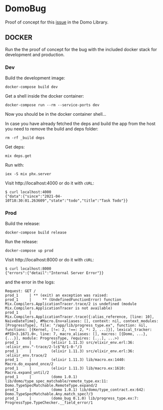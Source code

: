 # DomoBug

Proof of concept for this [issue](https://github.com/IvanRublev/Domo/issues/3) in the Domo Library.

## DOCKER

Run the the proof of concept for the bug with the included docker stack for development and production.

### Dev

Build the development image:

```
docker-compose build dev
```

Get a shell inside the docker container:

```
docker-compose run --rm --service-ports dev
```

Now you should be in the docker container shell...

In case you have already fetched the deps and build the app from the host you need to remove the build and deps folder:

```
rm -rf _build deps
```

Get deps:

```
mix deps.get
```

Run with:

```
iex -S mix phx.server
```

Visit http://localhost:4000 or do it with `cURL`:

```
$ curl localhost:4000
{"data":{"since":"2021-04-10T18:30:01.263609","state":"todo","title":"Task Todo"}}
```

### Prod

Build the release:

```
docker-compose build release
```

Run the release:

```
docker-compose up prod
```

Visit http://localhost:8000 or do it with `cURL`:

```
$ curl localhost:8000
{"errors":{"detail":"Internal Server Error"}}
```

and the error in the logs:

```
Request: GET /
prod_1     | ** (exit) an exception was raised:
prod_1     |     ** (UndefinedFunctionError) function Mix.Compilers.ApplicationTracer.trace/2 is undefined (module Mix.Compilers.ApplicationTracer is not available)
prod_1     |         Mix.Compilers.ApplicationTracer.trace({:alias_reference, [line: 10], NaiveDateTime}, #Macro.Env<aliases: [], context: nil, context_modules: [ProgressType], file: "/app/lib/progress_type.ex", function: nil, functions: [{Kernel, [!=: 2, !==: 2, *: 2, ...]}], lexical_tracker: #PID<3.1671.0>, line: 7, macro_aliases: [], macros: [{Domo, ...}, {...}], module: ProgressType, requires: [...], ...>)
prod_1     |         (elixir 1.11.3) src/elixir_env.erl:36: :elixir_env."-trace/2-lc$^0/1-0-"/3
prod_1     |         (elixir 1.11.3) src/elixir_env.erl:36: :elixir_env.trace/2
prod_1     |         (elixir 1.11.3) lib/macro.ex:1440: Macro.do_expand_once/2
prod_1     |         (elixir 1.11.3) lib/macro.ex:1610: Macro.expand_until/2
prod_1     |         (domo 1.0.1) lib/domo/type_spec_matchable/remote_type.ex:11: Domo.TypeSpecMatchable.RemoteType.expand/2
prod_1     |         (domo 1.0.1) lib/domo/type_contract.ex:642: Domo.TypeSpecMatchable.Any.match_spec?/3
prod_1     |         (domo_bug 0.1.0) lib/progress_type.ex:7: ProgressType.TypeChecker.__field_error/1
```

